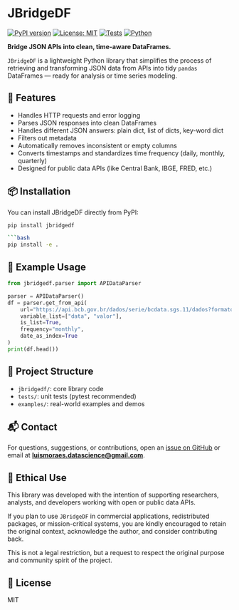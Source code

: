 # JBridgeDF

[![PyPI version](https://img.shields.io/pypi/v/jbridgedf.svg)](https://pypi.org/project/jbridgedf/)
[![License: MIT](https://img.shields.io/badge/License-MIT-blue.svg)](LICENSE)
[![Tests](https://img.shields.io/badge/tests-passing-brightgreen)](https://github.com/seuusuario/jbridgedf/actions)
[![Python](https://img.shields.io/badge/python-3.7+-blue.svg)](https://www.python.org/)


**Bridge JSON APIs into clean, time-aware DataFrames.**

`JBridgeDF` is a lightweight Python library that simplifies the process of retrieving and transforming JSON data from APIs into tidy `pandas` DataFrames — ready for analysis or time series modeling.

## 🚀 Features

- Handles HTTP requests and error logging
- Parses JSON responses into clean DataFrames
- Handles different JSON answers: plain dict, list of dicts, key-word dict
- Filters out metadata
- Automatically removes inconsistent or empty columns
- Converts timestamps and standardizes time frequency (daily, monthly, quarterly)
- Designed for public data APIs (like Central Bank, IBGE, FRED, etc.)

## 📦 Installation

You can install JBridgeDF directly from PyPI:

```bash
pip install jbridgedf

```bash
pip install -e .
```

## 🧪 Example Usage

```python
from jbridgedf.parser import APIDataParser

parser = APIDataParser()
df = parser.get_from_api(
    url="https://api.bcb.gov.br/dados/serie/bcdata.sgs.11/dados?formato=json",
    variable_list=["data", "valor"],
    is_list=True,
    frequency="monthly",
    date_as_index=True
)
print(df.head())
```

## 📁 Project Structure

- `jbridgedf/`: core library code
- `tests/`: unit tests (pytest recommended)
- `examples/`: real-world examples and demos

## 📬 Contact

For questions, suggestions, or contributions, open an [issue on GitHub](https://github.com/ODenteAzul/jbridgedf/issues) or email at **luismoraes.datascience@gmail.com**.

## 🤝 Ethical Use

This library was developed with the intention of supporting researchers, analysts, and developers working with open or public data APIs.

If you plan to use `JBridgeDF` in commercial applications, redistributed packages, or mission-critical systems, you are kindly encouraged to retain the original context, acknowledge the author, and consider contributing back.

This is not a legal restriction, but a request to respect the original purpose and community spirit of the project.

## 📄 License

MIT
